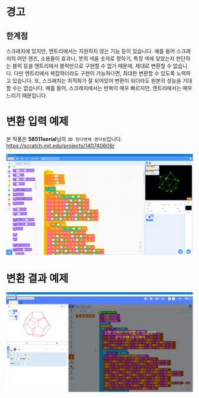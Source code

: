 # 경고

## 한계점

스크래치에 있지만, 엔트리에서는 지원하지 않는 기능 등이 있습니다. 예를 들어 스크래치의 어안 렌즈, 소용돌이 효과나, 붓의 색을 숫자로 정하기, 특정 색에 닿았는지 판단하는 블럭 등을 엔트리에서 블럭만으로 구현할 수 없기 때문에, 제대로 변환할 수 없습니다. 다만 엔트리에서 복잡하더라도 구현이 가능하다면, 최대한 변환할 수 있도록 노력하고 있습니다. 또, 스크래치는 최적화가 잘 되어있어 변환이 되더라도 원본의 성능을 기대할 수는 없습니다. 예를 들어, 스크래치에서는 반복이 매우 빠르지만, 엔트리에서는 매우 느리기 때문입니다.

# 변환 입력 예제

본 작품은 **58511serial**님의 `3D 정다면체 렌더링`입니다. https://scratch.mit.edu/projects/140740609/

![](doc/input.png)

# 변환 결과 예제

![](doc/output.png)
